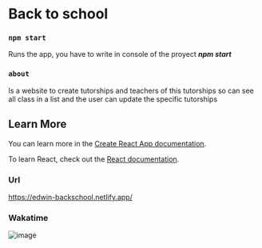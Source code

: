 # Back to school

### `npm start`

Runs the app, you have to write in console of the proyect ***npm start***

### `about`

Is a website to create tutorships and teachers of this tutorships so can see all class in a list and the user can update the specific tutorships

## Learn More

You can learn more in the [Create React App documentation](https://facebook.github.io/create-react-app/docs/getting-started).

To learn React, check out the [React documentation](https://reactjs.org/).

### Url

https://edwin-backschool.netlify.app/


### Wakatime

![image](https://user-images.githubusercontent.com/88119497/166187107-9ff056d0-3dc0-4b80-b5bc-a1dd5c8a8a06.png)


